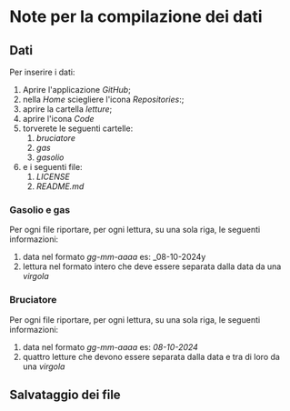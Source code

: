 # Note per la compilazione dei dati

## Dati
Per inserire i dati:
1. Aprire l'applicazione _GitHub_;
2. nella _Home_ sciegliere l'icona _Repositories_:;
3. aprire la cartella _letture_;
4. aprire l'icona _Code_
5. torverete le seguenti cartelle:
    1. _bruciatore_
    2. _gas_
    3. _gasolio_
6. e i seguenti file:
    1. _LICENSE_
    2. _README.md_

### Gasolio e gas
Per ogni file riportare, per ogni lettura, su una sola riga, le seguenti informazioni:
1. data nel formato _gg-mm-aaaa_ es: _08-10-2024y
2. lettura nel formato intero che deve essere separata dalla data da una _virgola_

### Bruciatore
Per ogni file riportare, per ogni lettura, su una sola riga, le seguenti informazioni:
1. data nel formato _gg-mm-aaaa_ es: _08-10-2024_
2. quattro letture che devono essere separata dalla data e tra di loro da una _virgola_

## Salvataggio dei file
